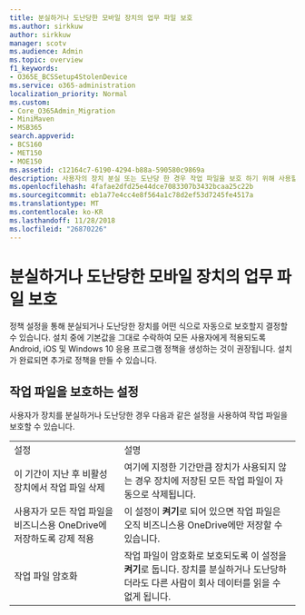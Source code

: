 ```yaml
---
title: 분실하거나 도난당한 모바일 장치의 업무 파일 보호
ms.author: sirkkuw
author: sirkkuw
manager: scotv
ms.audience: Admin
ms.topic: overview
f1_keywords:
- O365E_BCSSetup4StolenDevice
ms.service: o365-administration
localization_priority: Normal
ms.custom:
- Core_O365Admin_Migration
- MiniMaven
- MSB365
search.appverid:
- BCS160
- MET150
- MOE150
ms.assetid: c12164c7-6190-4294-b88a-590580c9869a
description: 사용자의 장치 분실 또는 도난당 한 경우 작업 파일을 보호 하기 위해 사용할 수 있는 설정에 알아봅니다.
ms.openlocfilehash: 4fafae2dfd25e44dce7083307b3432bcaa25c22b
ms.sourcegitcommit: eb1a77e4cc4e8f564a1c78d2ef53d7245fe4517a
ms.translationtype: MT
ms.contentlocale: ko-KR
ms.lasthandoff: 11/28/2018
ms.locfileid: "26870226"
---
```

# <a name="protect-work-files-when-a-mobile-device-is-lost-or-stolen"></a>분실하거나 도난당한 모바일 장치의 업무 파일 보호

정책 설정을 통해 분실되거나 도난당한 장치를 어떤 식으로 자동으로 보호할지 결정할 수 있습니다. 설치 중에 기본값을 그대로 수락하여 모든 사용자에게 적용되도록 Android, iOS 및 Windows 10 응용 프로그램 정책을 생성하는 것이 권장됩니다. 설치가 완료되면 추가로 정책을 만들 수 있습니다.
  
## <a name="settings-that-protect-work-files"></a>작업 파일을 보호하는 설정

사용자가 장치를 분실하거나 도난당한 경우 다음과 같은 설정을 사용하여 작업 파일을 보호할 수 있습니다.
  
|||
|:-----|:-----|
|설정  <br/> |설명  <br/> |
|이 기간이 지난 후 비활성 장치에서 작업 파일 삭제  <br/> |여기에 지정한 기간만큼 장치가 사용되지 않는 경우 장치에 저장된 모든 작업 파일이 자동으로 삭제됩니다.  <br/> |
|사용자가 모든 작업 파일을 비즈니스용 OneDrive에 저장하도록 강제 적용  <br/> |이 설정이 **켜기**로 되어 있으면 작업 파일은 오직 비즈니스용 OneDrive에만 저장할 수 있습니다.  <br/> |
|작업 파일 암호화  <br/> |작업 파일이 암호화로 보호되도록 이 설정을 **켜기**로 둡니다. 장치를 분실하거나 도난당하더라도 다른 사람이 회사 데이터를 읽을 수 없게 됩니다.  <br/> |
   

